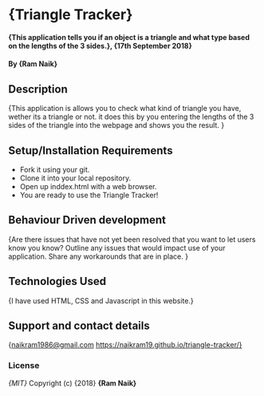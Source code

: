 # {Triangle Tracker}
#### {This application tells you if an object is a triangle and what type based on the lengths of the 3 sides.}, {17th September 2018}
#### By **{Ram Naik}**
## Description
{This application is allows you to check what kind of triangle you have, wether its a triangle or not. it does this by you entering the lengths of the 3 sides of the triangle into the webpage and shows you the result. }
## Setup/Installation Requirements
* Fork it using your git.
* Clone it into your local repository.
* Open up inddex.html with a web browser.
* You are ready to use the Triangle Tracker!

## Behaviour Driven development
{Are there issues that have not yet been resolved that you want to let users know you know? Outline any issues that would impact use of your application. Share any workarounds that are in place. }
## Technologies Used
{I have used HTML, CSS and Javascript in this website.}
## Support and contact details
{naikram1986@gmail.com
https://naikram19.github.io/triangle-tracker/}
### License
*{MIT}*
Copyright (c) {2018} **{Ram Naik}**